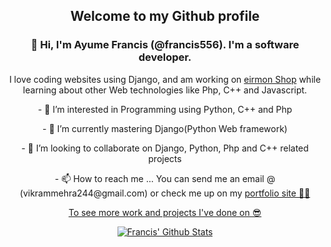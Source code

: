 <div align='center'>
    <h2>Welcome to my Github profile</h2>
</div>
<div align='center'>

<h3>👋 Hi, I'm Ayume Francis (@francis556). I'm a software developer.</h3> 
I love coding websites using  Django, and am working on <a href="http://eirmonshop.com" target="_blank">eirmon Shop</a> while learning about other Web technologies like Php, C++ and Javascript.

</div>
<div align='center'>
<p>- 👀 I’m interested in Programming using Python, C++ and Php</p>
<p>- 🌱 I’m currently mastering Django(Python Web framework)</p>
<p>- 💞️ I’m looking to collaborate on Django, Python, Php and C++ related projects </p>
<p>- 📫 How to reach me ... You can send me an email @ (vikrammehra244@gmail.com) or check me up on my <a href="https://ayumefrancis.info"> portfolio site 💪💪</a</p>

<p>To see more work and projects I've done on 😎 </p>
</div>

<div align="center">

<img align="center" src="https://github-readme-stats.vercel.app/api?username=francis556&&show_icons=true&title_color=161e2e&icon_color=31c48d&text_color=4b5563&bg_color=f4f5f7" alt="Francis' Github Stats">

